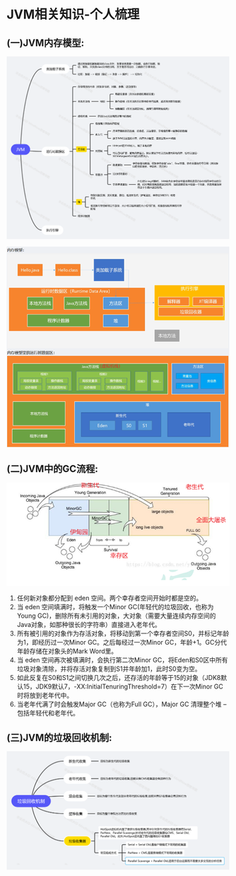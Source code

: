 # JVM相关知识-个人梳理
## (一)JVM内存模型:
![思维导图](a.png)

![结构图](b.png)

## (二)JVM中的GC流程:
![结构图](c.png)
1. 任何新对象都分配到 eden 空间。两个幸存者空间开始时都是空的。
2. 当 eden 空间填满时，将触发一个Minor GC(年轻代的垃圾回收，也称为Young GC)，删除所有未引用的对象，大对象（需要大量连续内存空间的Java对象，如那种很长的字符串）直接进入老年代。
3. 所有被引用的对象作为存活对象，将移动到第一个幸存者空间S0，并标记年龄为1，即经历过一次Minor GC。之后每经过一次Minor GC，年龄+1。GC分代年龄存储在对象头的Mark Word里。
4. 当 eden 空间再次被填满时，会执行第二次Minor GC，将Eden和S0区中所有垃圾对象清除，并将存活对象复制到S1并年龄加1，此时S0变为空。
5. 如此反复在S0和S1之间切换几次之后，还存活的年龄等于15的对象（JDK8默认15，JDK9默认7，-XX:InitialTenuringThreshold=7）在下一次Minor GC时将放到老年代中。
6. 当老年代满了时会触发Major GC（也称为Full GC），Major GC 清理整个堆 – 包括年轻代和老年代。

## (三)JVM的垃圾回收机制:

![思维导图](d.png)
